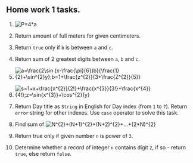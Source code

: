 Home work 1 tasks.
-----------------------

1. ![P=4*a][task1]

2. Return amount of full meters for given centimeters.

3. Return `true` only if `b` is between `a` and `c`.

4. Return sum of 2 greatest digits between `a`, `b` and `c`.
 
5. ![a=\frac{2\sin (x-\frac{\pi}{6})b}{\frac{1}{2}+\sin^{2}y};b=1+\frac{z^{2}}{3+\frac{Z^{2}}{5}}][task5]

6. ![s=1+x+\frac{x^{2}}{2!}+\frac{x^{3}}{3!}+\frac{x^{4}}{4!};z=\sin{x^{3}}+\cos^{2}{y}][task6]

7. Return Day title as `String` in English for Day index (from `1` to `7`). 
Return `error` string for other indexes. 
Use `case` operator to solve this task.

8. Find sum of ![N^{2}+(N+1)^{2}+(N+2)^{2}+...+(2*N)^{2}][task8]

9. Return true only if given number `n` is power of `3`.

10. Determine whether a record of integer `n` contains digit `2`, if so - return `true`, else return `false`.

[task1]: https://github.com/ChangeRequest/hw1/raw/master/.images/task1.png

[task5]: https://github.com/ChangeRequest/hw1/raw/master/.images/task5.png

[task6]: https://github.com/ChangeRequest/hw1/raw/master/.images/task6.png

[task8]: https://github.com/ChangeRequest/hw1/raw/master/.images/task8.png
